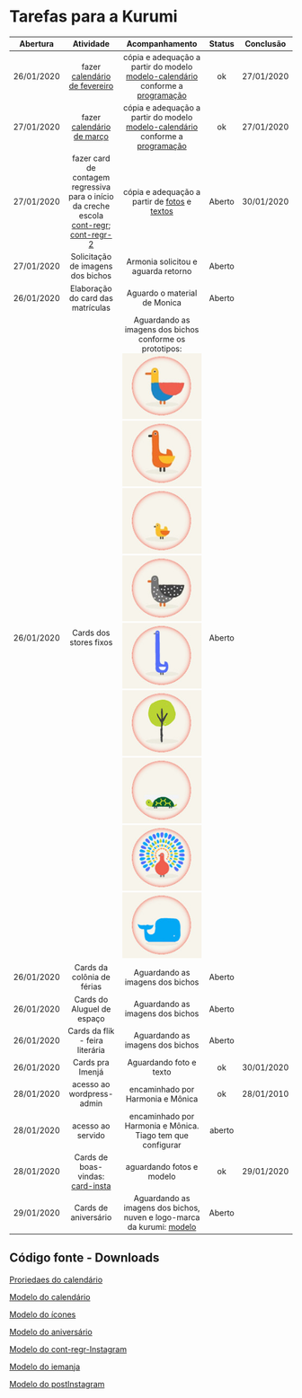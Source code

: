 # Tarefas para a Kurumi

| Abertura | Atividade | Acompanhamento | Status | Conclusão |
|:--------:|:---------:|:--------------:|:------:|:---------:|
| 26/01/2020 | fazer [calendário de fevereiro](images/calendario-fev.jpeg)  | cópia e adequação a partir do modelo [modelo-calendário](images/modelo-calendario.jpeg) conforme a [programação](CALENDÁRIO-INTERNO-2020.docx)  | ok  | 27/01/2020 |
| 27/01/2020 | fazer [calendário de março](images/calendario-mar.jpeg)  | cópia e adequação a partir do modelo [modelo-calendário](images/modelo-calendario.jpeg) conforme a [programação](CALENDÁRIO-INTERNO-2020.docx)  | ok  | 27/01/2020 |
| 27/01/2020 | fazer card de contagem regressiva para o início da creche escola [cont-regr](images/cont-regr.jpg); [cont-regr-2](images/cont-regr-2.jpg) |  cópia e adequação a partir de [fotos](images/pedido-1) e [textos](images/pedido-1/e-mail-1.pdf) | Aberto  | 30/01/2020 |
| 27/01/2020 | Solicitação de imagens dos bichos  | Armonia solicitou e aguarda retorno | Aberto |
| 26/01/2020 | Elaboração do card das matrículas | Aguardo o material de Monica | Aberto |  |
| 26/01/2020 | Cards dos stores fixos  | Aguardando as imagens dos bichos conforme os prototipos: ![p1](images/1-icones150x125.jpg) ![p2](images/2-icones150x125.jpg) ![p3](images/3-icones150x125.jpg) ![p4](images/4-icones150x125.jpg) ![p5](images/5-icones150x125.jpg) ![p6](images/6-icones150x125.jpg) ![p7](images/7-icones150x125.jpg) ![p8](images/8-icones150x125.jpg) ![p9](images/9-icones150x125.jpg) | Aberto |  |
| 26/01/2020 | Cards da colônia de férias  | Aguardando as imagens dos bichos | Aberto |  |
| 26/01/2020 | Cards do Aluguel de espaço  | Aguardando as imagens dos bichos | Aberto |  |
| 26/01/2020 | Cards da flik - feira literária  | Aguardando as imagens dos bichos | Aberto |  |
| 26/01/2020 | Cards pra Imenjá  | Aguardando foto e texto | ok | 30/01/2020 |
| 28/01/2020 | acesso ao wordpress-admin | encaminhado por Harmonia e Mônica | ok | 28/01/2010 |
| 28/01/2020 | acesso ao servido | encaminhado por Harmonia e Mônica. Tiago tem que configurar | aberto |  |
| 28/01/2020 | Cards de boas-vindas: [card-insta](images/card-boas-vindas-insta.jpg) | aguardando fotos e modelo | ok | 29/01/2020 |
| 29/01/2020 | Cards de aniversário | Aguardando as imagens dos bichos, nuven e logo-marca da kurumi: [modelo](images/aniversario-marina.jpg) | Aberto |  |

## Código fonte - Downloads

[Proriedaes do calendário](propriedades.md#propriedades-do-calendário)

[Modelo do calendário](images/modelo-calendario.xcf)

[Modelo do ícones](images/modelo-icones.xcf)

[Modelo do aniversário](images/modelo-aniversario.xcf)

[Modelo do cont-regr-Instagram](images/modelo-cont-regr-Instagram.xcf)

[Modelo do iemanja](images/modelo-iemanja.xcf)

[Modelo do postInstagram](images/modelo-postInstagram.xcf)